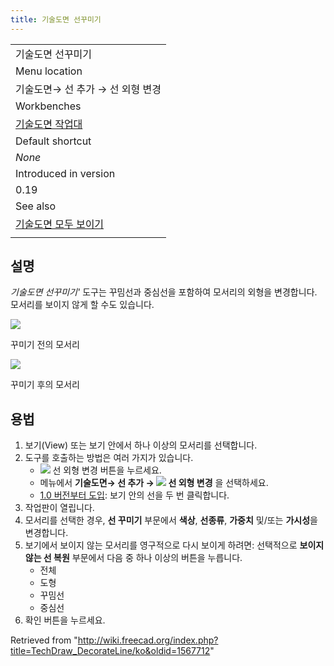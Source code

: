 ```yaml
---
title: 기술도면 선꾸미기
---
```


|                                                                    |
| ------------------------------------------------------------------ |
| 기술도면 선꾸미기                                                  |
| Menu location                                                      |
| 기술도면→ 선 추가 → 선 외형 변경                                   |
| Workbenches                                                        |
| [기술도면 작업대](/TechDraw_Workbench/ko "TechDraw Workbench/ko")  |
| Default shortcut                                                   |
| _None_                                                             |
| Introduced in version                                              |
| 0.19                                                               |
| See also                                                           |
| [기술도면 모두 보이기](/TechDraw_ShowAll/ko "TechDraw ShowAll/ko") |
|                                                                    |

## 설명

_기술도면 선꾸미기'_ 도구는 꾸밈선과 중심선을 포함하여 모서리의 외형을 변경합니다. 모서리를 보이지 않게 할 수도 있습니다.

![](/images/TechDrawLineDecorSampleBefore.png)

꾸미기 전의 모서리

![](/images/TechDrawLineDecorSampleAfter.png)

꾸미기 후의 모서리

## 용법

1. 보기(View) 또는 보기 안에서 하나 이상의 모서리를 선택합니다.
2. 도구를 호출하는 방법은 여러 가지가 있습니다.
   - ![](/images/TechDraw_DecorateLine.svg) 선 외형 변경 버튼을 누르세요.
   * 메뉴에서 **기술도면→ 선 추가 → ![](/images/TechDraw_DecorateLine.svg) 선 외형 변경** 을 선택하세요.
   * [1.0 버전부터 도입](/Release_notes_1.0 "Release notes 1.0"): 보기 안의 선을 두 번 클릭합니다.
3. 작업판이 열립니다.
4. 모서리를 선택한 경우, **선 꾸미기** 부문에서 **색상**, **선종류**, **가중치** 및/또는 **가시성**을 변경합니다.
5. 보기에서 보이지 않는 모서리를 영구적으로 다시 보이게 하려면: 선택적으로 **보이지 않는 선 복원** 부문에서 다음 중 하나 이상의 버튼을 누릅니다.
   - 전체
   - 도형
   - 꾸밈선
   - 중심선
6. 확인 버튼을 누르세요.

Retrieved from "<http://wiki.freecad.org/index.php?title=TechDraw_DecorateLine/ko&oldid=1567712>"
